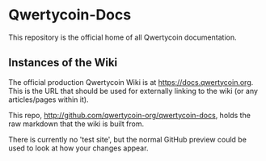 # Qwertycoin-Docs

This repository is the official home of all Qwertycoin documentation.

## Instances of the Wiki

The official production Qwertycoin Wiki is at https://docs.qwertycoin.org. This is the URL that should be used for externally linking to the wiki (or any articles/pages within it).

This repo, http://github.com/qwertycoin-org/qwertycoin-docs, holds the raw markdown that the wiki is built from.

There is currently no 'test site', but the normal GitHub preview could be used to look at how your changes appear.
